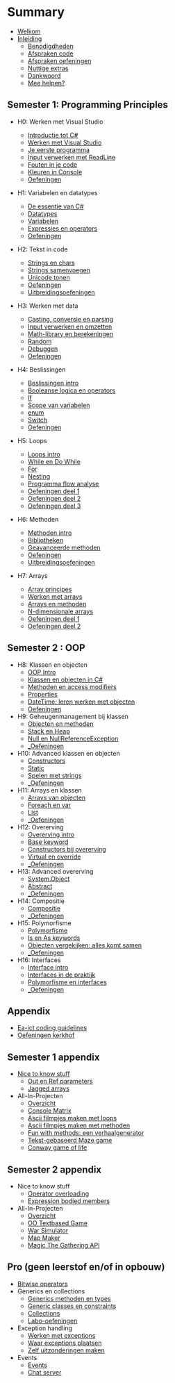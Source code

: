 # Summary

* [Welkom](README.md)
* [Inleiding](_intro/README.md)
  * [Benodigdheden](_intro/benodigdheden.md)
  * [Afspraken code](_intro/afsprakencode.md)
  * [Afspraken oefeningen](_intro/afsprakenoefeningen.md)
  * [Nuttige extras](_intro/nuttigeextras.md)
  * [Dankwoord](_intro/dankwoord.md)
  * [Mee helpen?](_intro/helpen.md)

## Semester 1: Programming Principles
* H0: Werken met Visual Studio
  * [Introductie tot C#](0_intro/0_intrototcs.md)
  * [Werken met Visual Studio](0_intro/1_werkenmetvs.md) 
  * [Je eerste programma](0_intro/2_firstprogram.md)
  * [Input verwerken met ReadLine](0_intro/3_console.md)
  * [Fouten in je code](0_intro/4_fouten.md)
  * [Kleuren in Console](0_intro/5_kleuren.md)
  * [Oefeningen](0_intro/a_practica_grad.md)
* H1: Variabelen en datatypes
  * [De essentie van C#](1_csharpbasics/0_csharpessentials.md)
  * [Datatypes](1_csharpbasics/1_datatypes.md)
  * [Variabelen](1_csharpbasics/1b_variabelen.md)
  * [Expressies en operators](1_csharpbasics/2_expressies.md)
  * [Oefeningen](1_csharpbasics/A_practica.md)
  
* H2: Tekst in code
  * [Strings en chars](2_tekst/5_chars_strings.md)
  * [Strings samenvoegen](2_tekst/6_stringInterpolation.md)
  * [Unicode tonen](2_tekst/7_unicode.md) 
  * [Oefeningen](2_tekst/a_practica.md)
  * [Uitbreidingsoefeningen](2_tekst/b_practica.md)
  
* H3: Werken met data
  * [Casting, conversie en parsing](3_data/4_converteren_casting.md)
  * [Input verwerken en omzetten](3_data/4b_inputconverten.md)
  * [Math-library en berekeningen](3_data/4c_math.md)
  * [Random](3_data/random.md)
  * [Debuggen](3_data/5_debuggen.md)
  * [Oefeningen](3_data/A_Practica.md)

* H4: Beslissingen
  * [Beslissingen intro](4_beslissingen/0_beslissingen_intro.md)
  * [Booleanse logica en operators](4_beslissingen/1_logic_and_relationsoperator.md)
  * [If](4_beslissingen/0_if.md)
  * [Scope van variabelen](4_beslissingen/3_scope.md)
  * [enum](4_beslissingen/enum.md)
  * [Switch](4_beslissingen/2_switch.md)
  * [Oefeningen](4_beslissingen/a_practica.md)
* H5: Loops
  * [Loops intro](5_herhalingen/0_loops_intro.md)
  * [While en Do While](5_herhalingen/1_while_dowhile.md)
  * [For](5_herhalingen/2_for.md)
  * [Nesting](5_herhalingen/3_nesting.md)
  * [Programma flow analyse](5_herhalingen/4_programflow.md)
  * [Oefeningen deel 1](5_herhalingen/A_practica.md)
  * [Oefeningen deel 2](5_herhalingen/c_practica.md)
  * [Oefeningen deel 3](5_herhalingen/b_practica.md)
* H6: Methoden
  * [Methoden intro](6_methoden/0_intromethods.md)
  * [Bibliotheken](6_methoden/1_bibliotheken.md)
  * [Geavanceerde methoden](6_methoden/3_advancedmethod.md)  
  * [Oefeningen](6_methoden/b_practica.md)
  * [Uitbreidingsoefeningen](6_methoden/c_practica.md)
* H7: Arrays
  * [Array principes](7_arrays/1_ArraysBasics.md)
  * [Werken met arrays](7_arrays/2_werken_met_arrays.md)
  * [Arrays en methoden](7_arrays/3_arrays_en_methoden.md)
  * [N-dimensionale arrays](7_arrays/4_ndimensionalarrays.md)
  * [Oefeningen deel 1](7_arrays/a_practica.md)
  * [Oefeningen deel 2](7_arrays/B_practica.md)

## Semester 2 : OOP

* H8: Klassen en objecten
  * [OOP Intro](8_klassen/0_oop_intro.md)
  * [Klassen en objecten in C#](8_klassen/0b_oopincs.md)
  * [Methoden en access modifiers](8_klassen/0c_simpleobjects.md)
  * [Properties](8_klassen/2_properties.md)
  * [DateTime: leren werken met objecten](8_klassen/datetime.md)
  * [Oefeningen](8_klassen/a_practica.md)
* H9: Geheugenmanagement bij klassen
  * [Objecten en methoden](9_meminoop/6b_objectenenmethoden.md)
  * [Stack en Heap](9_meminoop/6_memorymanagement.md)
  * [Null en NullReferenceException](9_meminoop/nullreference.md)
  * [_Oefeningen](9_meminoop/A_poke1.md)
* H10: Advanced klassen en objecten
  * [Constructors](10_advancedklassen/1_constructors.md)
  * [Static](10_advancedklassen/5_static.md)
  * [Spelen met strings](10_advancedklassen/strings.md)
  * [_Oefeningen](10_advancedklassen/A_practica3.md)
* H11: Arrays en klassen
  * [Arrays van objecten](11_arraysvanklassen/7_arraysvanobj.md)
  * [Foreach en var](11_arraysvanklassen/3_foreach.md)
  * [List](11_arraysvanklassen/4_list.md)
  * [_Oefeningen](11_arraysvanklassen/A_practicaMem.md)
* H12: Overerving
  * [Overerving intro](12_overerving/0_overerving_intro.MD)
  * [Base keyword](12_overerving/2_base.md)
  * [Constructors bij overerving](12_overerving/3_constructors_inheritance.md)
  * [Virtual en override](12_overerving/1_virtual_override.md)
  * [_Oefeningen](12_overerving/A_PracticaSimpel.md)
* H13: Advanced overerving
  * [System.Object](13_advancedovererving/4_System_Object.md)
  * [Abstract](13_advancedovererving/5_abstract.md)
  * [_Oefeningen](13_advancedovererving/A_Practica.md)
* H14: Compositie
  * [Compositie](14_compositie/0_compositie_intro.MD)
  * [_Oefeningen](14_compositie/A_PracticaComp.md)
* H15: Polymorfisme
  * [Polymorfisme](15_polymorfisme/11_polymo_intro.MD)
  * [Is en As keywords](18_IsAs/1_IsAs.md)
  * [Objecten vergekijken: alles komt samen](18_IsAs/6_equals.md)
  * [_Oefeningen](15_polymorfisme/A_Practica.md)
* H16: Interfaces
  * [Interface intro](16_interfaces/1_Interface_intro.MD)
  * [Interfaces in de praktijk](16_interfaces/2_InterfacesInPraktijk.md)
  * [Polymorfisme en interfaces](18_IsAs/2_Polymorfisme_Interfaces.md)
  * [_Oefeningen](16_interfaces/A_practica.md)

## Appendix

* [Ea-ict coding guidelines](B_appendix/codingguidelines.md)
* [Oefeningen kerkhof](B_appendix/graveyard.md)

## Semester 1 appendix

* [Nice to know stuff](B_appendix/prostuff.md)
  * [Out en Ref parameters](B_appendix/2_outenref.md)
  * [Jagged arrays](B_appendix/5_jaggedArrays.md)
* All-In-Projecten
  * [Overzicht](A_DEEL1_AllInOne/0_Deel1_IntroductieAllInOne.md)
  * [Console Matrix](A_DEEL1_AllInOne/1_ConsoleMatrix.md)
  * [Ascii filmpjes maken met loops](A_DEEL1_AllInOne/3_AsciiMovieWithLoops.md)
  * [Ascii filmpjes maken met methoden](A_DEEL1_AllInOne/2_AsciiMoviesWithMethods.md)
  * [Fun with methods: een verhaalgenerator](A_DEEL1_AllInOne/3_verhaalgenerator.md)
  * [Tekst-gebaseerd Maze game](A_DEEL1_AllInOne/4_MazeGame.md)
  * [Conway game of life](A_DEEL1_AllInOne/5_conway.md)

## Semester 2 appendix

* Nice to know stuff
  * [Operator overloading](B_appendix/8_operatoroverloading.md)
  * [Expression bodied members](B_appendix/6_exprbody.md)
* All-In-Projecten
  * [Overzicht](A_DEEL2_AllInOne/0_Deel2_IntroductieAllInOne.md)
  * [OO Textbased Game](A_DEEL2_AllInOne/2_OOTextGame.md)
  * [War Simulator](A_DEEL2_AllInOne/3_WarGame.md)
  * [Map Maker](A_DEEL2_AllInOne/1_MapMapker.md)
  * [Magic The Gathering API](A_DEEL2_AllInOne/mtgapi.md)

## Pro (geen leerstof en/of in opbouw)

* [Bitwise operators](3_data/bitwise.md)
* Generics en collections
  * [Generics methoden en types](17_gencols/0_generics_intro.MD)
  * [Generic classes en constraints](17_gencols/2_genericclasses_en_constraints.md)
  * [Collections](17_gencols/8_Collections.md)
  * [Labo-oefeningen](17_gencols/A_Practica.md)
* Exception handling
  * [Werken met exceptions](20_exceptions/0_exceptionhandling.md)
  * [Waar exceptions plaatsen](20_exceptions/waarplaatsen.md)
  * [Zelf uitzonderingen maken](20_exceptions/1_eigenuitzondering.md)
* Events
  * [Events](19_events/events.md)
  * [Chat server](19_events/chatserver.md)

